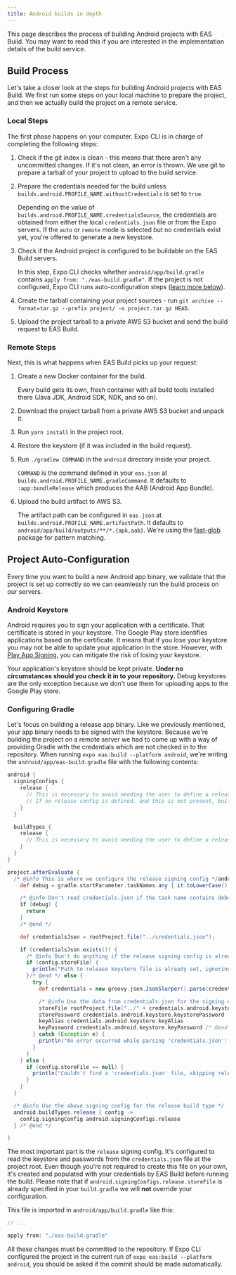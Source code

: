 ```yaml
---
title: Android builds in depth
---
```


This page describes the process of building Android projects with EAS Build. You may want to read this if you are interested in the implementation details of the build service.

## Build Process

Let's take a closer look at the steps for building Android projects with EAS Build. We first run some steps on your local machine to prepare the project, and then we actually build the project on a remote service.

### Local Steps

The first phase happens on your computer. Expo CLI is in charge of completing the following steps:

1. Check if the git index is clean - this means that there aren't any uncommitted changes. If it's not clean, an error is thrown. We use git to prepare a tarball of your project to upload to the build service.
2. Prepare the credentials needed for the build unless `builds.android.PROFILE_NAME.withoutCredentials` is set to `true`.

   Depending on the value of `builds.android.PROFILE_NAME.credentialsSource`, the credentials are obtained from either the local `credentials.json` file or from the Expo servers. If the `auto` or `remote` mode is selected but no credentials exist yet, you're offered to generate a new keystore.

3. Check if the Android project is configured to be buildable on the EAS Build servers.

   In this step, Expo CLI checks whether `android/app/build.gradle` contains `apply from: "./eas-build.gradle"`.
   If the project is not configured, Expo CLI runs auto-configuration steps ([learn more below](#project-auto-configuration)).

4. Create the tarball containing your project sources - run `git archive --format=tar.gz --prefix project/ -o project.tar.gz HEAD`.
5. Upload the project tarball to a private AWS S3 bucket and send the build request to EAS Build.

### Remote Steps

Next, this is what happens when EAS Build picks up your request:

1. Create a new Docker container for the build.

   Every build gets its own, fresh container with all build tools installed there (Java JDK, Android SDK, NDK, and so on).

2. Download the project tarball from a private AWS S3 bucket and unpack it.
3. Run `yarn install` in the project root.
4. Restore the keystore (if it was included in the build request).
5. Run `./gradlew COMMAND` in the `android` directory inside your project.

   `COMMAND` is the command defined in your `eas.json` at `builds.android.PROFILE_NAME.gradleCommand`. It defaults to `:app:bundleRelease` which produces the AAB (Android App Bundle).

6. Upload the build artifact to AWS S3.

   The artifact path can be configured in `eas.json` at `builds.android.PROFILE_NAME.artifactPath`. It defaults to `android/app/build/outputs/**/*.{apk,aab}`. We're using the [fast-glob](https://github.com/mrmlnc/fast-glob#pattern-syntax) package for pattern matching.

## Project Auto-Configuration

Every time you want to build a new Android app binary, we validate that the project is set up correctly so we can seamlessly run the build process on our servers.

### Android Keystore

Android requires you to sign your application with a certificate. That certificate is stored in your keystore. The Google Play store identifies applications based on the certificate. It means that if you lose your keystore you may not be able to update your application in the store. However, with [Play App Signing](https://developer.android.com/studio/publish/app-signing#app-signing-google-play), you can mitigate the risk of losing your keystore.

Your application's keystore should be kept private. **Under no circumstances should you check it in to your repository.** Debug keystores are the only exception because we don't use them for uploading apps to the Google Play store.

### Configuring Gradle

Let's focus on building a release app binary. Like we previously mentioned, your app binary needs to be signed with the keystore. Because we're building the project on a remote server we had to come up with a way of providing Gradle with the credentials which are not checked in to the repository. When running `expo eas:build --platform android`, we're writing the `android/app/eas-build.gradle` file with the following contents:

```groovy
android {
  signingConfigs {
    release {
      // This is necessary to avoid needing the user to define a release signing config manually
      // If no release config is defined, and this is not present, build for assembleRelease will crash
    }
  }

  buildTypes {
    release {
      // This is necessary to avoid needing the user to define a release build type manually
    }
  }
}

project.afterEvaluate {
  /* @info This is where we configure the release signing config */android.signingConfigs.release/* @end */ { config ->
    def debug = gradle.startParameter.taskNames.any { it.toLowerCase().contains('debug') }

    /* @info Don't read credentials.json if the task name contains debug */
    if (debug) {
      return
    }
    /* @end */

    def credentialsJson = rootProject.file("../credentials.json");

    if (credentialsJson.exists()) {
      /* @info Don't do anything if the release signing config is already defined in build.gradle */
      if (config.storeFile) {
        println("Path to release keystore file is already set, ignoring 'credentials.json'")
      }/* @end */ else {
        try {
          def credentials = new groovy.json.JsonSlurper().parse(credentialsJson)

          /* @info Use the data from credentials.json for the signing config */
          storeFile rootProject.file("../" + credentials.android.keystore.keystorePath)
          storePassword credentials.android.keystore.keystorePassword
          keyAlias credentials.android.keystore.keyAlias
          keyPassword credentials.android.keystore.keyPassword /* @end */ 
        } catch (Exception e) {
          println("An error occurred while parsing 'credentials.json': " + e.message)
        }
      }
    } else {
      if (config.storeFile == null) {
        println("Couldn't find a 'credentials.json' file, skipping release keystore configuration")
      }
    }
  }

  /* @info Use the above signing config for the release build type */
  android.buildTypes.release { config ->
    config.signingConfig android.signingConfigs.release
  } /* @end */

}
```

The most important part is the `release` signing config. It's configured to read the keystore and passwords from the `credentials.json` file at the project root. Even though you're not required to create this file on your own, it's created and populated with your credentials by EAS Build before running the build. Please note that if `android.signingConfigs.release.storeFile` is already specified in your `build.gradle` we will **not** override your configuration.

This file is imported in `android/app/build.gradle` like this:

```groovy
// ...

apply from: "./eas-build.gradle"
```

All these changes must be committed to the repository. If Expo CLI configured the project in the current run of `expo eas:build --platform android`, you should be asked if the commit should be made automatically.
